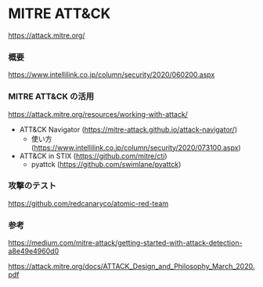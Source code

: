 # MITRE ATT&CK

https://attack.mitre.org/

### 概要

https://www.intellilink.co.jp/column/security/2020/060200.aspx

### MITRE ATT&CK の活用

https://attack.mitre.org/resources/working-with-attack/

- ATT&CK Navigator (https://mitre-attack.github.io/attack-navigator/)
  - 使い方 (https://www.intellilink.co.jp/column/security/2020/073100.aspx)
- ATT&CK in STIX (https://github.com/mitre/cti)
  - pyattck (https://github.com/swimlane/pyattck)

### 攻撃のテスト

https://github.com/redcanaryco/atomic-red-team

### 参考

https://medium.com/mitre-attack/getting-started-with-attack-detection-a8e49e4960d0

https://attack.mitre.org/docs/ATTACK_Design_and_Philosophy_March_2020.pdf
